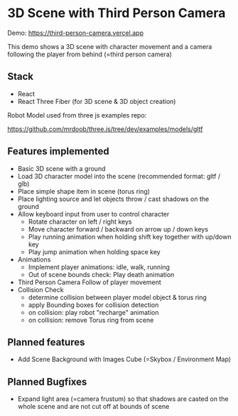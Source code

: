 # 3D Scene with Third Person Camera

Demo: https://third-person-camera.vercel.app

This demo shows a 3D scene with character movement and a camera following the player from behind (=third person camera)

## Stack

- React
- React Three Fiber (for 3D scene & 3D object creation)

Robot Model used from three js examples repo:

https://github.com/mrdoob/three.js/tree/dev/examples/models/gltf


## Features implemented

- Basic 3D scene with a ground
- Load 3D character model into the scene (recommended format: gltf / glb)
- Place simple shape item in scene (torus ring)
- Place lighting source and let objects throw / cast shadows on the ground
- Allow keyboard input from user to control character
  - Rotate character on left / right keys
  - Move character forward / backward on arrow up / down keys
  - Play running animation when holding shift key together with up/down key
  - Play jump animation when holding space key
- Animations
  - Implement player animations: idle, walk, running
  - Out of scene bounds check: Play death animation
- Third Person Camera Follow of player movement
- Collision Check
  - determine collision between player model object & torus ring
  - apply Bounding boxes for collision detection
  - on collision: play robot "recharge" animation
  - on collision: remove Torus ring from scene

## Planned features

- Add Scene Background with Images Cube (=Skybox / Environment Map)


## Planned Bugfixes

- Expand light area (=camera frustum) so that shadows are casted on the whole scene and are not cut off at bounds of scene
